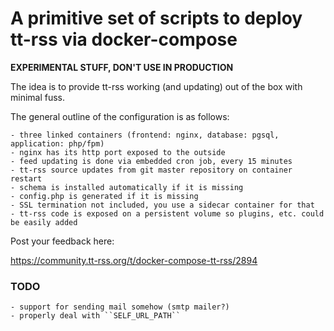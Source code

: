 # A primitive set of scripts to deploy tt-rss via docker-compose

**EXPERIMENTAL STUFF, DON'T USE IN PRODUCTION**

The idea is to provide tt-rss working (and updating) out of the box
with minimal fuss.

The general outline of the configuration is as follows:

	- three linked containers (frontend: nginx, database: pgsql, application: php/fpm)
	- nginx has its http port exposed to the outside
	- feed updating is done via embedded cron job, every 15 minutes
	- tt-rss source updates from git master repository on container restart
	- schema is installed automatically if it is missing
	- config.php is generated if it is missing
	- SSL termination not included, you use a sidecar container for that
	- tt-rss code is exposed on a persistent volume so plugins, etc. could be easily added

Post your feedback here:

https://community.tt-rss.org/t/docker-compose-tt-rss/2894


### TODO

	- support for sending mail somehow (smtp mailer?)
	- properly deal with ``SELF_URL_PATH``
	
